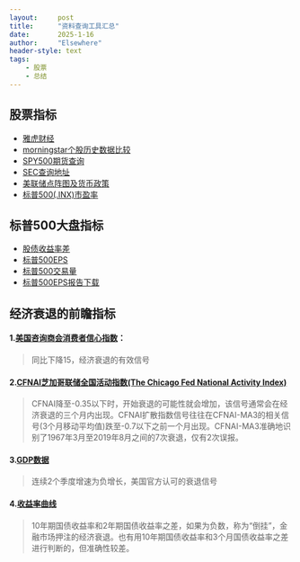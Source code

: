 ```yaml
---
layout: 	post
title: 		"资料查询工具汇总"
date:       2025-1-16
author: 	"Elsewhere"
header-style: text
tags:
    - 股票 
    - 总结
---
```


> 

## 股票指标

- [雅虎财经](http://finance.yahoo.com/)
- [morningstar个股历史数据比较](https://www.morningstar.com/stocks/xnas/aapl/valuation)
- [SPY500期货查询](https://www.cftc.gov/MarketReports/CommitmentsofTraders/index.htm)
- [SEC查询地址](www.sec.gov)
- [美联储点阵图及货币政策](https://www.federalreserve.gov/monetarypolicy.htm)
- [标普500(.INX)市盈率](https://www.lixinger.com/equity/index/detail/indexsp/.INX/6472/fundamental/valuation/pe-ttm)


## 标普500大盘指标

- [股债收益率差](https://sc.macromicro.me/collections/34/us-stock-relative/3231/sp500-dividendyield-2yr-bondyield-spread)
- [标普500EPS](https://sc.macromicro.me/collections/4393/sp500-eps-collection/35720/sp500-eps)
- [标普500交易量](https://sc.macromicro.me/collections/34/us-stock-relative/12815/elf-spy-volume)
- [标普500EPS报告下载](https://www.spglobal.com/spdji/en/documents/additional-material/sp-500-eps-est.xlsx)

## 经济衰退的前瞻指标

#### 1.[美国咨询商会消费者信心指数](https://rl.fx678.com/content/id/112015032410000081.html)：

> 同比下降15，经济衰退的有效信号

#### 2.[CFNAI芝加哥联储全国活动指数(The Chicago Fed National Activity Index)](https://www.chicagofed.org/research/data/cfnai/current-data)

> CFNAI降至-0.35以下时，开始衰退的可能性就会增加，该信号通常会在经济衰退的三个月内出现。CFNAI扩散指数信号往往在CFNAI-MA3的相关信号(3个月移动平均值)跌至-0.7以下之前一个月出现。CFNAI-MA3准确地识别了1967年3月至2019年8月之间的7次衰退，仅有2次误报。

#### 3.[GDP数据](https://fred.stlouisfed.org/series/GDP#0)

> 连续2个季度增速为负增长，美国官方认可的衰退信号

#### 4.[收益率曲线](https://fred.stlouisfed.org/series/T10Y2Y)

> 10年期国债收益率和2年期国债收益率之差，如果为负数，称为“倒挂”，金融市场押注的经济衰退。也有用10年期国债收益率和3个月国债收益率之差进行判断的，但准确性较差。
